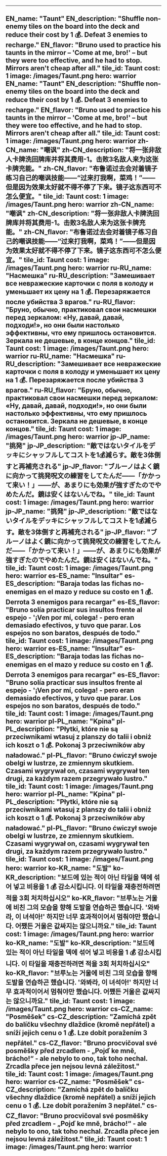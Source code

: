 ---

EN_name: "Taunt"
EN_description: "Shuffle non-enemy tiles on the board into the deck and reduce their cost by 1 💰. Defeat 3 enemies to recharge."
EN_flavor: "Bruno used to practice his taunts in the mirror – 'Come at me, bro!' – but they were too effective, and he had to stop. Mirrors aren't cheap after all."
tile_id: Taunt
cost: 1
image: /images/Taunt.png
hero: warrior
EN_name: "Taunt"
EN_description: "Shuffle non-enemy tiles on the board into the deck and reduce their cost by 1 💰. Defeat 3 enemies to recharge."
EN_flavor: "Bruno used to practice his taunts in the mirror – 'Come at me, bro!' – but they were too effective, and he had to stop. Mirrors aren't cheap after all."
tile_id: Taunt
cost: 1
image: /images/Taunt.png
hero: warrior
zh-CN_name: "嘲讽"
zh-CN_description: "将一张非敌人卡牌洗回牌库并将其费用-1。击败3名敌人来为这张卡牌充能。"
zh-CN_flavor: "布鲁诺过去会对着镜子练习自己的嘲讽技能——“过来打我啊，菜鸡！”——但是因为效果太好就不得不停了下来。镜子这东西可不怎么便宜。"
tile_id: Taunt
cost: 1
image: /images/Taunt.png
hero: warrior
zh-CN_name: "嘲讽"
zh-CN_description: "将一张非敌人卡牌洗回牌库并将其费用-1。击败3名敌人来为这张卡牌充能。"
zh-CN_flavor: "布鲁诺过去会对着镜子练习自己的嘲讽技能——“过来打我啊，菜鸡！”——但是因为效果太好就不得不停了下来。镜子这东西可不怎么便宜。"
tile_id: Taunt
cost: 1
image: /images/Taunt.png
hero: warrior
ru-RU_name: "Насмешка"
ru-RU_description: "Замешивает все невражеские карточки с поля в колоду и уменьшает их цену на 1 💰. Перезаряжается после убийства 3 врагов."
ru-RU_flavor: "Бруно, обычно, практиковал свои насмешки перед зеркалом: «Ну, давай, давай, подходи!», но они были настолько эффективны, что ему пришлось остановится. Зеркала не дешевые, в конце концов."
tile_id: Taunt
cost: 1
image: /images/Taunt.png
hero: warrior
ru-RU_name: "Насмешка"
ru-RU_description: "Замешивает все невражеские карточки с поля в колоду и уменьшает их цену на 1 💰. Перезаряжается после убийства 3 врагов."
ru-RU_flavor: "Бруно, обычно, практиковал свои насмешки перед зеркалом: «Ну, давай, давай, подходи!», но они были настолько эффективны, что ему пришлось остановится. Зеркала не дешевые, в конце концов."
tile_id: Taunt
cost: 1
image: /images/Taunt.png
hero: warrior
jp-JP_name: "挑発"
jp-JP_description: "敵ではないタイルをデッキにシャッフルしてコストを1💰減らす。敵を3体倒すと再補充される"
jp-JP_flavor: "ブルーノはよく鏡に向かって挑発呪文の練習をしてたんだ――「かかって来い！」――が、あまりにも効果が強すぎたのでやめたんだ。鏡は安くはないんでね。"
tile_id: Taunt
cost: 1
image: /images/Taunt.png
hero: warrior
jp-JP_name: "挑発"
jp-JP_description: "敵ではないタイルをデッキにシャッフルしてコストを1💰減らす。敵を3体倒すと再補充される"
jp-JP_flavor: "ブルーノはよく鏡に向かって挑発呪文の練習をしてたんだ――「かかって来い！」――が、あまりにも効果が強すぎたのでやめたんだ。鏡は安くはないんでね。"
tile_id: Taunt
cost: 1
image: /images/Taunt.png
hero: warrior
es-ES_name: "Insultar"
es-ES_description: "Baraja todas las fichas no-enemigas en el mazo y reduce su costo en 1 💰. Derrota 3 enemigos para recargar"
es-ES_flavor: "Bruno solía practicar sus insultos frente al espejo - '¡Ven por mí, colega! - pero eran demasiado efectivos, y tuvo que parar. Los espejos no son baratos, después de todo."
tile_id: Taunt
cost: 1
image: /images/Taunt.png
hero: warrior
es-ES_name: "Insultar"
es-ES_description: "Baraja todas las fichas no-enemigas en el mazo y reduce su costo en 1 💰. Derrota 3 enemigos para recargar"
es-ES_flavor: "Bruno solía practicar sus insultos frente al espejo - '¡Ven por mí, colega! - pero eran demasiado efectivos, y tuvo que parar. Los espejos no son baratos, después de todo."
tile_id: Taunt
cost: 1
image: /images/Taunt.png
hero: warrior
pl-PL_name: "Kpina"
pl-PL_description: "Płytki, które nie są przeciwnikami wtasuj z planszy do talii i obniż ich koszt o 1 💰. Pokonaj 3 przeciwników aby naładować."
pl-PL_flavor: "Bruno ćwiczył swoje obelgi w lustrze, ze zmiennym skutkiem. Czasami wygrywał on, czasami wygrywał ten drugi, za każdym razem przegrywało lustro."
tile_id: Taunt
cost: 1
image: /images/Taunt.png
hero: warrior
pl-PL_name: "Kpina"
pl-PL_description: "Płytki, które nie są przeciwnikami wtasuj z planszy do talii i obniż ich koszt o 1 💰. Pokonaj 3 przeciwników aby naładować."
pl-PL_flavor: "Bruno ćwiczył swoje obelgi w lustrze, ze zmiennym skutkiem. Czasami wygrywał on, czasami wygrywał ten drugi, za każdym razem przegrywało lustro."
tile_id: Taunt
cost: 1
image: /images/Taunt.png
hero: warrior
ko-KR_name: "도발"
ko-KR_description: "보드에 있는 적이 아닌 타일을 덱에 섞어 넣고 비용을 1 💰 감소시킵니다. 이 타일을 재충전하려면 적을 3회 처치하십시오"
ko-KR_flavor: "브루노는 거울에 비친 그의 모습을 향해 도발을 연습하곤 했습니다. '와봐라, 이 녀석아!' 하지만 너무 효과적이어서 멈춰야만 했습니다. 어쨌든 거울은 값싸지는 않으니까요."
tile_id: Taunt
cost: 1
image: /images/Taunt.png
hero: warrior
ko-KR_name: "도발"
ko-KR_description: "보드에 있는 적이 아닌 타일을 덱에 섞어 넣고 비용을 1 💰 감소시킵니다. 이 타일을 재충전하려면 적을 3회 처치하십시오"
ko-KR_flavor: "브루노는 거울에 비친 그의 모습을 향해 도발을 연습하곤 했습니다. '와봐라, 이 녀석아!' 하지만 너무 효과적이어서 멈춰야만 했습니다. 어쨌든 거울은 값싸지는 않으니까요."
tile_id: Taunt
cost: 1
image: /images/Taunt.png
hero: warrior
cs-CZ_name: "Posměšek"
cs-CZ_description: "Zamíchá zpět do balíčku všechny dlaždice (kromě nepřátel) a sníží jejich cenu o 1 💰. Lze dobít poražením 3 nepřátel."
cs-CZ_flavor: "Bruno procvičoval své posměšky před zrcadlem - „Pojď ke mně, brácho!“ - ale nebylo to ono, tak toho nechal. Zrcadla přece jen nejsou levná záležitost."
tile_id: Taunt
cost: 1
image: /images/Taunt.png
hero: warrior
cs-CZ_name: "Posměšek"
cs-CZ_description: "Zamíchá zpět do balíčku všechny dlaždice (kromě nepřátel) a sníží jejich cenu o 1 💰. Lze dobít poražením 3 nepřátel."
cs-CZ_flavor: "Bruno procvičoval své posměšky před zrcadlem - „Pojď ke mně, brácho!“ - ale nebylo to ono, tak toho nechal. Zrcadla přece jen nejsou levná záležitost."
tile_id: Taunt
cost: 1
image: /images/Taunt.png
hero: warrior
---
